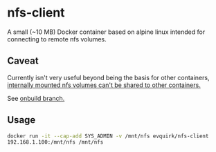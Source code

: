 # nfs-client

A small (~10 MB) Docker container based on alpine linux intended for connecting to
remote nfs volumes.

## Caveat

Currently isn't very useful beyond being the basis for other containers, 
[internally mounted nfs volumes can't be shared to other
containers.](https://github.com/docker/docker/issues/4213)

See [onbuild branch.](/../../tree/onbuild)

## Usage

```bash
docker run -it --cap-add SYS_ADMIN -v /mnt/nfs evquirk/nfs-client
192.168.1.100:/mnt/nfs /mnt/nfs
```
